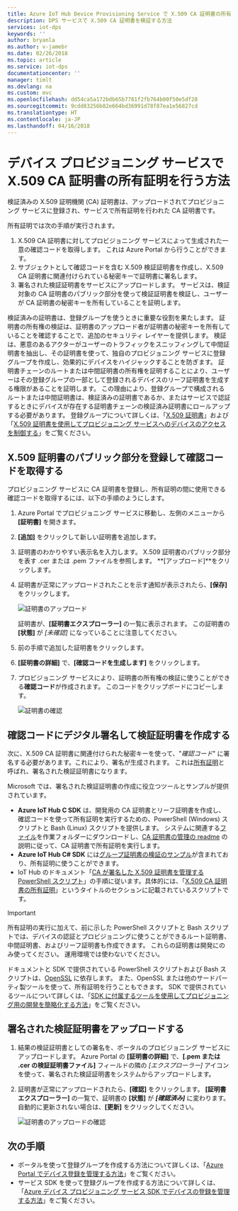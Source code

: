```yaml
---
title: Azure IoT Hub Device Provisioning Service で X.509 CA 証明書の所有証明を行う方法 | Microsoft Docs
description: DPS サービスで X.509 CA 証明書を検証する方法
services: iot-dps
keywords: ''
author: bryanla
ms.author: v-jamebr
ms.date: 02/26/2018
ms.topic: article
ms.service: iot-dps
documentationcenter: ''
manager: timlt
ms.devlang: na
ms.custom: mvc
ms.openlocfilehash: dd54ca5a172bdb65b7781f2fb764b00f50e5df28
ms.sourcegitcommit: 9cdd83256b82e664bd36991d78f87ea1e56827cd
ms.translationtype: HT
ms.contentlocale: ja-JP
ms.lasthandoff: 04/16/2018
---
```

# <a name="how-to-do-proof-of-possession-for-x509-ca-certificates-with-your-device-provisioning-service"></a>デバイス プロビジョニング サービスで X.509 CA 証明書の所有証明を行う方法

検証済みの X.509 証明機関 (CA) 証明書は、アップロードされてプロビジョニング サービスに登録され、サービスで所有証明を行われた CA 証明書です。 

所有証明では次の手順が実行されます。
1. X.509 CA 証明書に対してプロビジョニング サービスによって生成された一意の確認コードを取得します。 これは Azure Portal から行うことができます。
2. サブジェクトとして確認コードを含む X.509 検証証明書を作成し、X.509 CA 証明書に関連付けられている秘密キーで証明書に署名します。
3. 署名された検証証明書をサービスにアップロードします。 サービスは、検証対象の CA 証明書のパブリック部分を使って検証証明書を検証し、ユーザーが CA 証明書の秘密キーを所有していることを証明します。

検証済みの証明書は、登録グループを使うときに重要な役割を果たします。 証明書の所有権の検証は、証明書のアップロード者が証明書の秘密キーを所有していることを確認することで、追加のセキュリティ レイヤーを提供します。 検証は、悪意のあるアクターがユーザーのトラフィックをスニッフィングして中間証明書を抽出し、その証明書を使って、独自のプロビジョニング サービスに登録グループを作成し、効果的にデバイスをハイジャックすることを防ぎます。 証明書チェーンのルートまたは中間証明書の所有権を証明することにより、ユーザーはその登録グループの一部として登録されるデバイスのリーフ証明書を生成する権限があることを証明します。 この理由により、登録グループで構成されるルートまたは中間証明書は、検証済みの証明書であるか、またはサービスで認証するときにデバイスが存在する証明書チェーンの検証済み証明書にロールアップする必要があります。 登録グループについて詳しくは、「[X.509 証明書](concepts-security.md#x509-certificates)」および「[X.509 証明書を使用してプロビジョニング サービスへのデバイスのアクセスを制御する](concepts-security.md#controlling-device-access-to-the-provisioning-service-with-x509-certificates)」をご覧ください。

## <a name="register-the-public-part-of-an-x509-certificate-and-get-a-verification-code"></a>X.509 証明書のパブリック部分を登録して確認コードを取得する

プロビジョニング サービスに CA 証明書を登録し、所有証明の間に使用できる確認コードを取得するには、以下の手順のようにします。 

1. Azure Portal でプロビジョニング サービスに移動し、左側のメニューから **[証明書]** を開きます。 
2. **[追加]** をクリックして新しい証明書を追加します。
3. 証明書のわかりやすい表示名を入力します。 X.509 証明書のパブリック部分を表す .cer または .pem ファイルを参照します。 **[アップロード]**をクリックします。
4. 証明書が正常にアップロードされたことを示す通知が表示されたら、**[保存]** をクリックします。

    ![証明書のアップロード](./media/how-to-verify-certificates/add-new-cert.png)  

   証明書が、**[証明書エクスプローラー]** の一覧に表示されます。 この証明書の **[状態]** が *[未確認]* になっていることに注意してください。

5. 前の手順で追加した証明書をクリックします。

6. **[証明書の詳細]** で、**[確認コードを生成します]** をクリックします。

7. プロビジョニング サービスにより、証明書の所有権の検証に使うことができる**確認コード**が作成されます。 このコードをクリップボードにコピーします。 

   ![証明書の確認](./media/how-to-verify-certificates/verify-cert.png)  

## <a name="digitally-sign-the-verification-code-to-create-a-verification-certificate"></a>確認コードにデジタル署名して検証証明書を作成する

次に、X.509 CA 証明書に関連付けられた秘密キーを使って、"*確認コード*" に署名する必要があります。これにより、署名が生成されます。 これは[所有証明](https://tools.ietf.org/html/rfc5280#section-3.1)と呼ばれ、署名された検証証明書になります。

Microsoft では、署名された検証証明書の作成に役立つツールとサンプルが提供されています。 

- **Azure IoT Hub C SDK** は、開発用の CA 証明書とリーフ証明書を作成し、確認コードを使って所有証明を実行するための、PowerShell (Windows) スクリプトと Bash (Linux) スクリプトを提供します。 システムに関連する[ファイル](https://github.com/Azure/azure-iot-sdk-c/tree/master/tools/CACertificates)を作業フォルダーにダウンロードし、[CA 証明書の管理の readme](https://github.com/Azure/azure-iot-sdk-c/blob/master/tools/CACertificates/CACertificateOverview.md) の説明に従って、CA 証明書で所有証明を実行します。 
- **Azure IoT Hub C# SDK** には[グループ証明書の検証のサンプル](https://github.com/Azure/azure-iot-sdk-csharp/tree/master/provisioning/service/samples/GroupCertificateVerificationSample)が含まれており、所有証明に使うことができます。
- IoT Hub のドキュメント「[CA が署名した X.509 証明書を管理する PowerShell スクリプト](https://docs.microsoft.com/en-us/azure/iot-hub/iot-hub-security-x509-create-certificates)」の手順に従います。具体的には、「[X.509 CA 証明書の所有証明](https://docs.microsoft.com/en-us/azure/iot-hub/iot-hub-security-x509-create-certificates#signverificationcode)」というタイトルのセクションに記載されているスクリプトです。
 
> [!IMPORTANT]
> 所有証明の実行に加えて、前に示した PowerShell スクリプトと Bash スクリプトでは、デバイスの認証とプロビジョニングに使うことができるルート証明書、中間証明書、およびリーフ証明書も作成できます。 これらの証明書は開発にのみ使ってください。 運用環境では使わないでください。 

ドキュメントと SDK で提供されている PowerShell スクリプトおよび Bash スクリプトは、[OpenSSL](https://www.openssl.org/) に依存します。 また、OpenSSL または他のサードパーティ製ツールを使って、所有証明を行うこともできます。 SDK で提供されているツールについて詳しくは、「[SDK に付属するツールを使用してプロビジョニング用の開発を簡略化する方法](how-to-use-sdk-tools.md)」をご覧ください。 


## <a name="upload-the-signed-verification-certificate"></a>署名された検証証明書をアップロードする

1. 結果の検証証明書としての署名を、ポータルのプロビジョニング サービスにアップロードします。 Azure Portal の **[証明書の詳細]** で、**[.pem または .cer の検証証明書ファイル]** フィールドの隣の _[エクスプローラー]_ アイコンを使って、署名された検証証明書をシステムからアップロードします。

2. 証明書が正常にアップロードされたら、**[確認]** をクリックします。 **[証明書エクスプローラー]** の一覧で、証明書の **[状態]** が **_[確認済み]_** に変わります。 自動的に更新されない場合は、**[更新]** をクリックしてください。

   ![証明書のアップロードの確認](./media/how-to-verify-certificates/upload-cert-verification.png)  

## <a name="next-steps"></a>次の手順

- ポータルを使って登録グループを作成する方法について詳しくは、「[Azure Portal でデバイス登録を管理する方法](how-to-manage-enrollments.md)」をご覧ください。
- サービス SDK を使って登録グループを作成する方法について詳しくは、「[Azure デバイス プロビジョニング サービス SDK でデバイスの登録を管理する方法](how-to-manage-enrollments-sdks.md)」をご覧ください。










